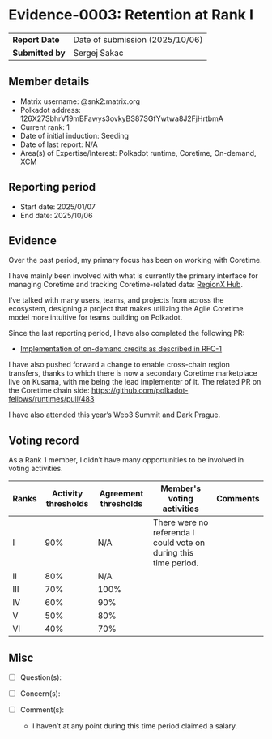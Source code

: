 # Evidence-0003: Retention at Rank I

|                 |                                                                                             |
| --------------- | ------------------------------------------------------------------------------------------- |
| **Report Date** | Date of submission (2025/10/06)                                               |
| **Submitted by**| Sergej Sakac                                                                  |


## Member details

- Matrix username: @snk2:matrix.org
- Polkadot address: 126X27SbhrV19mBFawys3ovkyBS87SGfYwtwa8J2FjHrtbmA
- Current rank: 1
- Date of initial induction: Seeding
- Date of last report: N/A
- Area(s) of Expertise/Interest: Polkadot runtime, Coretime, On-demand, XCM

## Reporting period

- Start date:  2025/01/07
- End date: 2025/10/06

## Evidence

Over the past period, my primary focus has been on working with Coretime.

I have mainly been involved with what is currently the primary interface for managing Coretime and tracking Coretime-related data: [RegionX Hub](https://hub.regionx.tech/).

I’ve talked with many users, teams, and projects from across the ecosystem, designing a project that makes utilizing the Agile Coretime model more intuitive for teams building on Polkadot.

Since the last reporting period, I have also completed the following PR:
- [Implementation of on-demand credits as described in RFC-1](https://github.com/paritytech/polkadot-sdk/pull/5990)

I have also pushed forward a change to enable cross-chain region transfers, thanks to which there is now a secondary Coretime marketplace live on Kusama, with me being the lead implementer of it. The related PR on the Coretime chain side: https://github.com/polkadot-fellows/runtimes/pull/483

I have also attended this year’s Web3 Summit and Dark Prague.

## Voting record

As a Rank 1 member, I didn’t have many opportunities to be involved in voting activities.

|  Ranks | Activity thresholds | Agreement thresholds | Member's voting activities | Comments |
|---|---|---|---|---|
|I  |90%   |N/A   | There were no referenda I could vote on during this time period. |
|II |80%   |N/A   |   |  |
|III|70%   |100%  |   |  |
|IV |60%   |90%   |   |  |
|V  |50%   |80%   |   |  |
|VI |40%   |70%   |   |  |

## Misc

- [ ] Question(s): 

- [ ] Concern(s): 

- [ ] Comment(s): 
    - I haven’t at any point during this time period claimed a salary.
